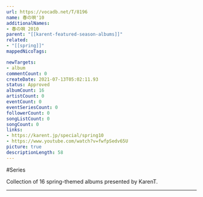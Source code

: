 ```yaml
---
url: https://vocadb.net/T/8196
name: 春の唄'10
additionalNames: 
- 春の唄 2010
parent: "[[karent-featured-season-albums]]"
related:
- "[[spring]]"
mappedNicoTags:

newTargets:
- album
commentCount: 0
createDate: 2021-07-13T05:02:11.93
status: Approved
albumCount: 16
artistCount: 0
eventCount: 0
eventSeriesCount: 0
followerCount: 0
songListCount: 0
songCount: 0
links: 
- https://karent.jp/special/spring10
- https://www.youtube.com/watch?v=fwfpSedv65U
picture: true
descriptionLength: 58
---
```


#Series

Collection of 16 spring-themed albums presented by KarenT.

---

